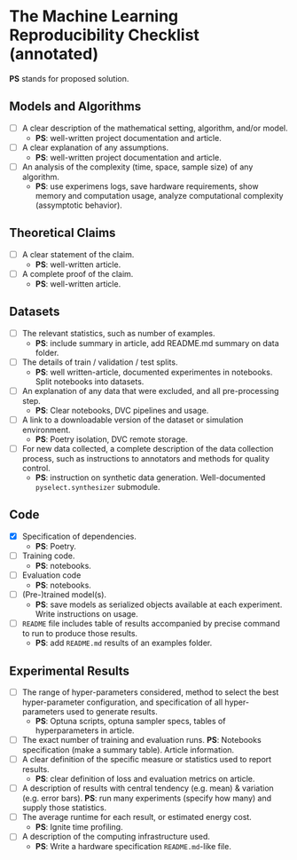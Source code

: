 # The Machine Learning Reproducibility Checklist (annotated)

**PS** stands for proposed solution.

## Models and Algorithms
* [ ] A clear description of the mathematical setting, algorithm, and/or model.
    * **PS**: well-written project documentation and article.
* [ ] A clear explanation of any assumptions.
    * **PS**: well-written project documentation and article.
* [ ] An analysis of the complexity (time, space, sample size) of any algorithm.
    * **PS**: use experimens logs, save hardware requirements, show memory and computation usage, analyze computational complexity (assymptotic behavior).

## Theoretical Claims
* [ ] A clear statement of the claim.
    * **PS**: well-written article.
* [ ] A complete proof of the claim. 
    * **PS**: well-written article.

## Datasets
* [ ] The relevant statistics, such as number of examples.
    * **PS**: include summary in article, add README.md summary on data folder.
* [ ] The details of train / validation / test splits.
    * **PS**: well written-article, documented experimentes in notebooks. Split notebooks into datasets.
* [ ] An explanation of any data that were excluded, and all pre-processing step.
    * **PS**: Clear notebooks, DVC pipelines and usage.
* [ ] A link to a downloadable version of the dataset or simulation environment.
    * **PS**: Poetry isolation, DVC remote storage.
* [ ] For new data collected, a complete description of the data collection process, such as instructions to annotators and methods for quality control.
    * **PS**: instruction on synthetic data generation. Well-documented `pyselect.synthesizer` submodule.

## Code
* [x] Specification of dependencies.
    * **PS**: Poetry.
* [ ] Training code.
    * **PS**: notebooks.
* [ ] Evaluation code
    * **PS**: notebooks.
* [ ] (Pre-)trained model(s).
    * **PS**: save models as serialized objects available at each experiment. Write instructions on usage.
* [ ] `README` file includes table of results accompanied by precise command to run to produce those results.
    * **PS**: add `README.md` results of an examples folder.

## Experimental Results
* [ ] The range of hyper-parameters considered, method to select the best hyper-parameter configuration, and specification of all hyper-parameters used to generate results.
    * **PS**: Optuna scripts, optuna sampler specs, tables of hyperparameters in article.
* [ ] The exact number of training and evaluation runs.
    **PS**: Notebooks specification (make a summary table). Article information. 
* [ ] A clear definition of the specific measure or statistics used to report results.
    * **PS**: clear definition of loss and evaluation metrics on article.
* [ ] A description of results with central tendency (e.g. mean) & variation (e.g. error bars).
    **PS**: run many experiments (specify how many) and supply those statistics. 
* [ ] The average runtime for each result, or estimated energy cost.
    * **PS**: Ignite time profiling.
* [ ] A description of the computing infrastructure used.
    * **PS**: Write a hardware specification `README.md`-like file.
